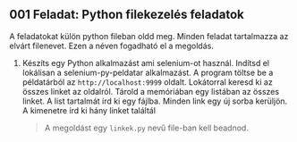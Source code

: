 ## 001 Feladat: Python filekezelés feladatok

A feladatokat külön python fileban oldd meg. Minden feladat tartalmazza az elvárt filenevet. Ezen a néven fogadható el a megoldás.

1) Készíts egy Python alkalmazást ami selenium-ot használ. Indítsd el lokálisan a selenium-py-peldatar alkalmazást. A program töltse be a példatárból az `http://localhost:9999` oldalt. Lokátorral keresd ki az összes linket az oldalról. Tárold a memóriában egy listában az összes linket. A list tartalmát írd ki egy fájlba. Minden link egy új sorba kerüljön. A kimenetre írd ki hány linket találtál
    > A megoldást egy `linkek.py` nevű file-ban kell beadnod.